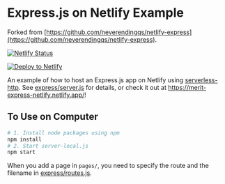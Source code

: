 # Express.js on Netlify Example

Forked from [https://github.com/neverendingqs/netlify-express](https://github.com/neverendingqs/netlify-express).

[![Netlify
Status](https://api.netlify.com/api/v1/badges/9aaef7de-1e5d-4fda-bc39-faa10a68b35b/deploy-status)](https://app.netlify.com/sites/merit-express-netlify/deploys)

[![Deploy to
Netlify](https://www.netlify.com/img/deploy/button.svg)](https://app.netlify.com/start/deploy?repository=https://github.com/buckldav/merit-express-netlify)

An example of how to host an Express.js app on Netlify using
[serverless-http](https://github.com/dougmoscrop/serverless-http). See
[express/server.js](express/server.js) for details, or check it out at
https://merit-express-netlify.netlify.app/!

## To Use on Computer
```bash
# 1. Install node packages using npm
npm install
# 2. Start server-local.js
npm start
```

When you add a page in ```pages/```, you need to specify the route and the filename in [express/routes.js](express/routes.js).




